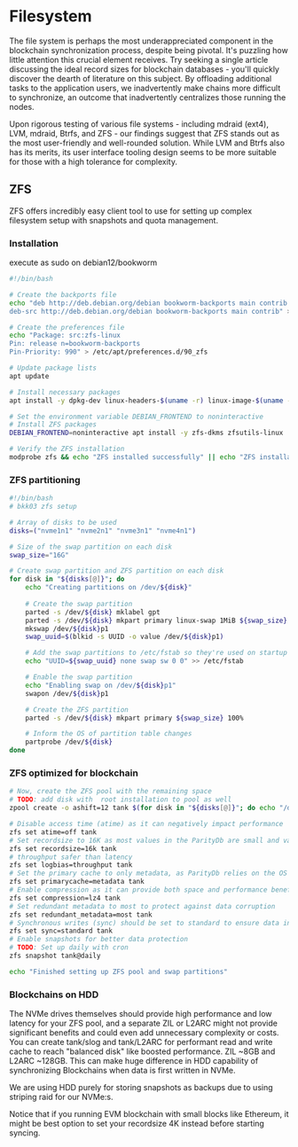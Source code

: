 # Filesystem

The file system is perhaps the most underappreciated component in the
blockchain synchronization process, despite being pivotal. It's puzzling how
little attention this crucial element receives. Try seeking a single article
discussing the ideal record sizes for blockchain databases - you'll quickly
discover the dearth of literature on this subject. By offloading additional
tasks to the application users, we inadvertently make chains more difficult to
synchronize, an outcome that inadvertently centralizes those running the nodes.

Upon rigorous testing of various file systems - including mdraid (ext4), LVM,
mdraid, Btrfs, and ZFS - our findings suggest that ZFS stands out as the most
user-friendly and well-rounded solution. While LVM and Btrfs also has its
merits, its user interface tooling design seems to be more suitable for those
with a high tolerance for complexity.

## ZFS

ZFS offers incredibly easy client tool to use for setting up complex filesystem
setup with snapshots and quota management.

### Installation

execute as sudo on debian12/bookworm
```bash
#!/bin/bash

# Create the backports file
echo "deb http://deb.debian.org/debian bookworm-backports main contrib
deb-src http://deb.debian.org/debian bookworm-backports main contrib" > /etc/apt/sources.list.d/bookworm-backports.list

# Create the preferences file
echo "Package: src:zfs-linux
Pin: release n=bookworm-backports
Pin-Priority: 990" > /etc/apt/preferences.d/90_zfs

# Update package lists
apt update

# Install necessary packages
apt install -y dpkg-dev linux-headers-$(uname -r) linux-image-$(uname -r)

# Set the environment variable DEBIAN_FRONTEND to noninteractive
# Install ZFS packages
DEBIAN_FRONTEND=noninteractive apt install -y zfs-dkms zfsutils-linux

# Verify the ZFS installation
modprobe zfs && echo "ZFS installed successfully" || echo "ZFS installation failed"
```

### ZFS partitioning

```bash
#!/bin/bash
# bkk03 zfs setup

# Array of disks to be used
disks=("nvme1n1" "nvme2n1" "nvme3n1" "nvme4n1")

# Size of the swap partition on each disk
swap_size="16G"

# Create swap partition and ZFS partition on each disk
for disk in "${disks[@]}"; do
    echo "Creating partitions on /dev/${disk}"
    
    # Create the swap partition
    parted -s /dev/${disk} mklabel gpt
    parted -s /dev/${disk} mkpart primary linux-swap 1MiB ${swap_size}
    mkswap /dev/${disk}p1
    swap_uuid=$(blkid -s UUID -o value /dev/${disk}p1)

    # Add the swap partitions to /etc/fstab so they're used on startup
    echo "UUID=${swap_uuid} none swap sw 0 0" >> /etc/fstab

    # Enable the swap partition
    echo "Enabling swap on /dev/${disk}p1"
    swapon /dev/${disk}p1

    # Create the ZFS partition
    parted -s /dev/${disk} mkpart primary ${swap_size} 100%

    # Inform the OS of partition table changes
    partprobe /dev/${disk}
done

```

### ZFS optimized for blockchain

```bash
# Now, create the ZFS pool with the remaining space
# TODO: add disk with  root installation to pool as well
zpool create -o ashift=12 tank $(for disk in "${disks[@]}"; do echo "/dev/${disk}p2"; done)

# Disable access time (atime) as it can negatively impact performance
zfs set atime=off tank
# Set recordsize to 16K as most values in the ParityDb are small and values over 16K are rare
zfs set recordsize=16k tank
# throughput safer than latency
zfs set logbias=throughput tank
# Set the primary cache to only metadata, as ParityDb relies on the OS page cache
zfs set primarycache=metadata tank
# Enable compression as it can provide both space and performance benefits
zfs set compression=lz4 tank
# Set redundant metadata to most to protect against data corruption
zfs set redundant_metadata=most tank
# Synchronous writes (sync) should be set to standard to ensure data integrity in case of an unexpected shutdown
zfs set sync=standard tank
# Enable snapshots for better data protection
# TODO: Set up daily with cron
zfs snapshot tank@daily

echo "Finished setting up ZFS pool and swap partitions"
```

### Blockchains on HDD

The NVMe drives themselves should provide high performance and low latency for
your ZFS pool, and a separate ZIL or L2ARC might not provide significant
benefits and could even add unnecessary complexity or costs. You can create
tank/slog and tank/L2ARC for performant read and write cache to reach
"balanced disk" like boosted performance. ZIL ~8GB and L2ARC ~128GB.
This can make huge difference in HDD capability of synchronizing Blockchains
when data is first written in NVMe.

We are using HDD purely for storing snapshots as backups due to using striping
raid for our NVMe:s.

Notice that if you running EVM blockchain with small blocks like Ethereum, it might 
be best option to set your recordsize 4K instead before starting syncing.
